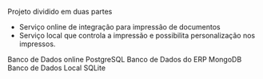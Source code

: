 Projeto dividido em duas partes
- Serviço online de integração para impressão de documentos
- Serviço local que controla a impressão e possibilita personalização nos impressos.

Banco de Dados online PostgreSQL
Banco de Dados do ERP MongoDB
Banco de Dados Local SQLite
